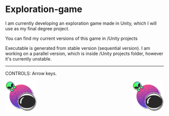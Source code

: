 # Exploration-game
I am currently developing an exploration game made in Unity, which I will use as my final degree project.

You can find my current versions of this game in /Unity projects

Executable is generated from stable version (sequential version). I am working on a parallel version, which is inside /Unity projects folder, however it's currently unstable.

-------------------------------------------------------------------------------------------------------------------------------------------------

CONTROLS: Arrow keys.

<img align="left" width="100" height="100" src="./logo/exploration-game-logo.JPG">

<img align="right" width="100" height="100" src="./logo/exploration-game-logo.PNG">
